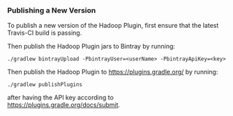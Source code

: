 <!--
Copyright 2015 LinkedIn Corp.

Licensed under the Apache License, Version 2.0 (the "License"); you may not
use this file except in compliance with the License. You may obtain a copy of
the License at

http://www.apache.org/licenses/LICENSE-2.0

Unless required by applicable law or agreed to in writing, software
distributed under the License is distributed on an "AS IS" BASIS, WITHOUT
WARRANTIES OR CONDITIONS OF ANY KIND, either express or implied. See the
License for the specific language governing permissions and limitations under
the License.
-->

### Publishing a New Version
To publish a new version of the Hadoop Plugin, first ensure that the latest
Travis-CI build is passing.

Then publish the Hadoop Plugin jars to Bintray by running:

`./gradlew bintrayUpload -PbintrayUser=<userName> -PbintrayApiKey=<key>`

Then publish the Hadoop Plugin to https://plugins.gradle.org/ by running:

`./gradlew publishPlugins`

after having the API key according to https://plugins.gradle.org/docs/submit.
